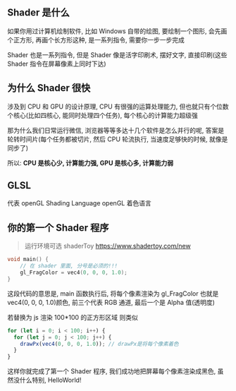## Shader 是什么

如果你用过计算机绘制软件, 比如 Windows 自带的绘图, 要绘制一个图形, 会先画个正方形, 再画个长方形这种, 是一系列指令, 需要你一步一步完成

Shader 也是一系列指令, 但是 Shader 像是活字印刷术, 摆好文字, 直接印刷(这些 Shader 指令在屏幕像素上同时下达)

## 为什么 Shader 很快

涉及到 CPU 和 GPU 的设计原理, CPU 有很强的运算处理能力, 但也就只有个位数个核心(比如四核心, 能同时处理四个任务), 每个核心的计算能力超级强

那为什么我们日常运行微信, 浏览器等等多达十几个软件是怎么并行的呢, 答案是轮转时间片(每个任务都被切片, 然后 CPU 轮流执行, 当速度足够快的时候, 就像是同步了)

所以: **CPU 是核心少, 计算能力强, GPU 是核心多, 计算能力弱**

## GLSL

代表 openGL Shading Language openGL 着色语言

## 你的第一个 Shader 程序

> 运行环境可选 shaderToy https://www.shadertoy.com/new

```c
void main() {
	// 在 shader 里面, 分号是必须的!!!
	gl_FragColor = vec4(0, 0, 0, 1.0);
}
```

这段代码的意思是, main 函数执行后, 将每个像素渲染为 gl_FragColor 也就是 vec4(0, 0, 0, 1.0)颜色, 前三个代表 RGB 通道, 最后一个是 Alpha 值(透明度)

若替换为 js 渲染 100\*100 的正方形区域 则类似

```js
for (let i = 0; i < 100; i++) {
  for (let j = 0; j < 100; j++) {
    drawPx(vec4(0, 0, 0, 1.0)); // drawPx是将每个像素着色
  }
}
```

这样你就完成了第一个 Shader 程序, 我们成功地把屏幕每个像素渲染成黑色, 虽然没什么特别, HelloWorld!
